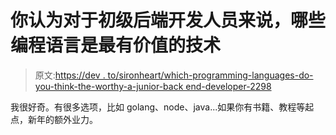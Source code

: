 # 你认为对于初级后端开发人员来说，哪些编程语言是最有价值的技术

> 原文:[https://dev . to/sironheart/which-programming-languages-do-you-think-the-worthy-a-junior-back end-developer-2298](https://dev.to/sironheart/which-programming-languages-do-you-think-are-the-most-worthy-technologies-for-a-junior-backend-developer-2298)

我很好奇。有很多选项，比如 golang、node、java...如果你有书籍、教程等起点，新年的额外业力。